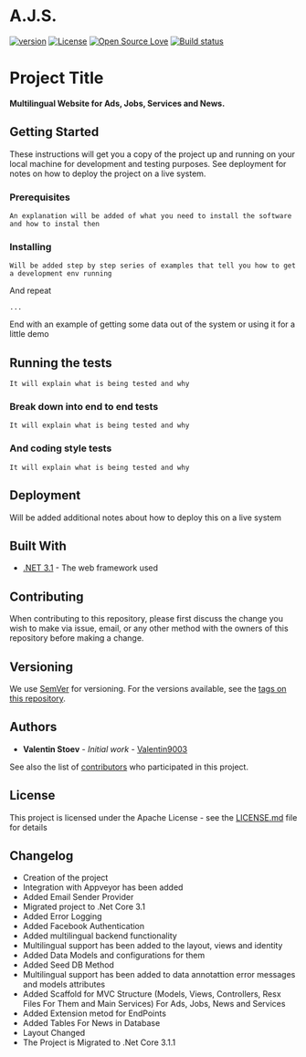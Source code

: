 # A.J.S.  
[![version](https://img.shields.io/badge/version-1.0-green.svg)](https://github.com/Valentin9003/AJS) [![License](https://img.shields.io/badge/License-Apache%202.0-blue.svg)](https://opensource.org/licenses/Apache-2.0) [![Open Source Love](https://badges.frapsoft.com/os/v3/open-source.svg?v=103)](https://github.com/ellerbrock/open-source-badges/)
[![Build status](https://ci.appveyor.com/api/projects/status/d66j6arfqptthvna?svg=true)](https://ci.appveyor.com/project/Valentin9003/ajs)

# Project Title
**Multilingual Website for Ads, Jobs, Services and News.**

## Getting Started

These instructions will get you a copy of the project up and running on your local machine for development and testing purposes. See deployment for notes on how to deploy the project on a live system.

### Prerequisites

```
An explanation will be added of what you need to install the software and how to instal then
```

### Installing

```
Will be added step by step series of examples that tell you how to get a development env running
```

And repeat

```
...
```

End with an example of getting some data out of the system or using it for a little demo

## Running the tests

```
It will explain what is being tested and why
```

### Break down into end to end tests

```
It will explain what is being tested and why
```

### And coding style tests

```
It will explain what is being tested and why
```

## Deployment

Will be added additional notes about how to deploy this on a live system

## Built With

* [.NET 3.1](https://dotnet.microsoft.com/download/dotnet-core/3.1) - The web framework used

## Contributing
When contributing to this repository, please first discuss the change you wish to make via issue, email, or any other method with the owners of this repository before making a change.

## Versioning

We use [SemVer](http://semver.org/) for versioning. For the versions available, see the [tags on this repository](https://github.com/Valentin9003/AJS/tags). 

## Authors

* **Valentin Stoev** - *Initial work* - [Valentin9003](https://github.com/Valentin9003)

See also the list of [contributors](https://github.com/Valentin9003/AJS/contributors) who participated in this project.

## License

This project is licensed under the Apache License - see the [LICENSE.md](LICENSE.md) file for details

## Changelog
* Creation of the project
* Integration with Appveyor has been added
* Added Email Sender Provider
* Migrated project to .Net Core 3.1
* Added Error Logging
* Added Facebook Authentication
* Added multilingual backend functionality
* Multilingual support has been added to the layout, views and identity
* Added Data Models and configurations for them
* Added Seed DB Method
* Multilingual support has been added to data annotattion error messages and models attributes
* Added Scaffold for MVC Structure (Models, Views, Controllers, Resx Files For Them and Main Services) For Ads, Jobs, News and Services
* Added Extension metod for EndPoints
* Added Tables For News in Database
* Layout Changed
* The Project is Migrated to .Net Core 3.1.1
